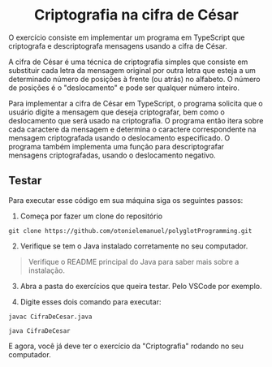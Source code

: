 <h1 align="center">Criptografia na cifra de César</h1>

O exercício consiste em implementar um programa em TypeScript que criptografa e descriptografa mensagens usando a cifra de César.

A cifra de César é uma técnica de criptografia simples que consiste em substituir cada letra da mensagem original por outra letra que esteja a um determinado número de posições à frente (ou atrás) no alfabeto. O número de posições é o "deslocamento" e pode ser qualquer número inteiro.

Para implementar a cifra de César em TypeScript, o programa solicita que o usuário digite a mensagem que deseja criptografar, bem como o deslocamento que será usado na criptografia. O programa então itera sobre cada caractere da mensagem e determina o caractere correspondente na mensagem criptografada usando o deslocamento especificado. O programa também implementa uma função para descriptografar mensagens criptografadas, usando o deslocamento negativo.

## Testar

Para executar esse código em sua máquina siga os seguintes passos:

1.  Começa por fazer um clone do repositório
```
git clone https://github.com/otonielemanuel/polyglotProgramming.git
```
2.  Verifique se tem o Java instalado corretamente no seu computador.

> Verifique o README principal do Java para saber mais sobre a instalação.

3.  Abra a pasta do exercícios que queira testar. Pelo VSCode por exemplo.

4.  Digite esses dois comando para executar:

```
javac CifraDeCesar.java
```

```
java CifraDeCesar
```
E agora, você já deve ter o exercício da "Criptografia" rodando no seu computador.